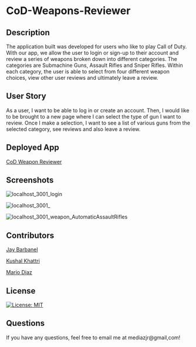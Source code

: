 # CoD-Weapons-Reviewer

## Description

The application built was developed for users who like to play Call of Duty.  With our app, we allow the user to login or sign-up to their account and review a series of weapons broken down into different categories.  The categories are Submachine Guns, Assault Rifles and Sniper Rifles.  Within each category, the user is able to select from four different weapon choices, view other user reviews and ultimately leave a review.

## User Story

As a user, I want to be able to log in or create an account.
Then, I would like to be brought to a new page where I can select the type of gun I want to review. 
Once I make a selection, I want to see a list of various guns from the selected category, see reviews and also leave a review.

## Deployed App

[CoD Weapon Reviewer]()

## Screenshots

![localhost_3001_login](https://user-images.githubusercontent.com/91097193/148999610-68252120-28f0-49a9-99ea-c877f662d07c.png)


![localhost_3001_](https://user-images.githubusercontent.com/91097193/148999792-d2f12c3f-e779-42cf-89c8-7f2db22bdd08.png)

![localhost_3001_weapon_AutomaticAssaultRifles](https://user-images.githubusercontent.com/91097193/148999883-d4d52053-15cb-4fb4-bde2-91d7c2c3113b.png)


## Contributors

[Jay Barbanel](https://github.com/JayBarbanel)


[Kushal Khattri](https://github.com/kingkushal11)


[Mario Diaz](https://github.com/mediazjr)

## License 

[![License: MIT](https://img.shields.io/badge/License-MIT-yellow.svg)](https://opensource.org/licenses/MIT)

## Questions

If you have any questions, feel free to email me at mediazjr@gmail,com!